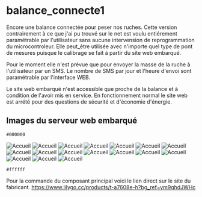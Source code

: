 # balance_connecte1
Encore une balance connectée pour peser nos ruches.
Cette version contrairement à ce que j'ai pu trouvé sur le net est voulu entiérement paramétrable par l'utilisateur sans aucune intervension de reprogrammation du microcontroleur.
Elle peut_être utilisée avec n'importe quel type de pont de mesures puisque le calibrage se fait à partir du site web embarqué.

Pour le moment elle n'est prévue que pour envoyer la masse de la ruche à l'utilisateur par un SMS. Le nombre de SMS par jour et l'heure d'envoi sont paramétrable par l'interface WEB.

Le site web embarqué n'est accessible que proche de la balance et à condition de l'avoir mis en service. En fonctionnement normal le site web est arrété pour des questions de sécurité et d'économie d'énergie.

## Images du serveur web embarqué

`#000000`

![Accueil](https://github.com/herve-tourrel/balance_connecte1/blob/main/Images/0_accueil.png)
![Accueil](https://github.com/herve-tourrel/balance_connecte1/blob/main/Images/1_tare.png)
![Accueil](https://github.com/herve-tourrel/balance_connecte1/blob/main/Images/1_tare_reponse.png)
![Accueil](https://github.com/herve-tourrel/balance_connecte1/blob/main/Images/2_calibration.png)
![Accueil](https://github.com/herve-tourrel/balance_connecte1/blob/main/Images/2_calibration_rempli.png)
![Accueil](https://github.com/herve-tourrel/balance_connecte1/blob/main/Images/2_calibration_rempli.png)
![Accueil](https://github.com/herve-tourrel/balance_connecte1/blob/main/Images/3_nom_ruche.png)
![Accueil](https://github.com/herve-tourrel/balance_connecte1/blob/main/Images/3_nom_ruche_rempli.png)
![Accueil](https://github.com/herve-tourrel/balance_connecte1/blob/main/Images/3_nom_ruche_reponse.png)
![Accueil](https://github.com/herve-tourrel/balance_connecte1/blob/main/Images/4_config_sms.png)
![Accueil](https://github.com/herve-tourrel/balance_connecte1/blob/main/Images/4_config_sms_rempli.png)
![Accueil](https://github.com/herve-tourrel/balance_connecte1/blob/main/Images/4_config_sms_reponse.png)
![Accueil](https://github.com/herve-tourrel/balance_connecte1/blob/main/Images/5_test_sms.png)
![Accueil](https://github.com/herve-tourrel/balance_connecte1/blob/main/Images/5_test_sms_reponse.png)
![Accueil](https://github.com/herve-tourrel/balance_connecte1/blob/main/Images/6_charge_batterie.png)
![Accueil](https://github.com/herve-tourrel/balance_connecte1/blob/main/Images/7_mesure_masse.png)
![Accueil](https://github.com/herve-tourrel/balance_connecte1/blob/main/Images/8_valid_config.png)

`#ffffff`

Pour la commande du composant principal voici le lien direct sur le site du fabricant.
 https://www.lilygo.cc/products/t-a7608e-h?bg_ref=ym9qhdJWHc
